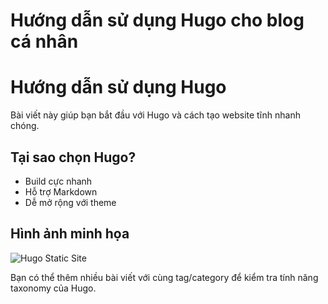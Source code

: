 # Hướng dẫn sử dụng Hugo cho blog cá nhân


# Hướng dẫn sử dụng Hugo

Bài viết này giúp bạn bắt đầu với Hugo và cách tạo website tĩnh nhanh chóng.

## Tại sao chọn Hugo?
- Build cực nhanh
- Hỗ trợ Markdown
- Dễ mở rộng với theme

## Hình ảnh minh họa

![Hugo Static Site](/images/hugo-static.png)

Bạn có thể thêm nhiều bài viết với cùng tag/category để kiểm tra tính năng taxonomy của Hugo.

